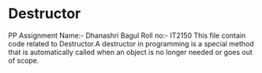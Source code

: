 # Destructor
PP Assignment
Name:- Dhanashri Bagul
Roll no:- IT2150
This file contain code related to Destructor.A destructor in programming is a special method that is automatically called when an object is no longer needed or goes out of scope.
